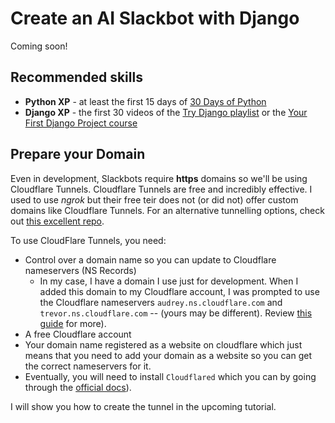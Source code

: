 # Create an AI Slackbot with Django 

Coming soon!

## Recommended skills

- **Python XP** - at least the first 15 days of [30 Days of Python](https://www.youtube.com/playlist?list=PLEsfXFp6DpzQjDBvhNy5YbaBx9j-ZsUe6)
- **Django XP** - the first 30 videos of the [Try Django playlist](https://www.youtube.com/playlist?list=PLEsfXFp6DpzRMby_cSoWTFw8zaMdTEXgL) or the [Your First Django Project course](https://www.codingforentrepreneurs.com/courses/your-first-django-project/)


## Prepare your Domain

Even in development, Slackbots require **https** domains so we'll be using Cloudflare Tunnels. Cloudflare Tunnels are free and incredibly effective. I used to use _ngrok_ but their free teir does not (or did not) offer custom domains like Cloudflare Tunnels. For an alternative tunnelling options, check out [this excellent repo](https://github.com/anderspitman/awesome-tunneling).

To use CloudFlare Tunnels, you need:

- Control over a domain name so you can update to Cloudflare nameservers (NS Records)
  - In my case, I have a domain I use just for development. When I added this domain to my Cloudflare account, I was prompted to use the Cloudflare nameservers `audrey.ns.cloudflare.com` and `trevor.ns.cloudflare.com` -- (yours may be different). Review [this guide](https://developers.cloudflare.com/dns/zone-setups/full-setup/setup/) for more).
- A free Cloudflare account
- Your domain name registered as a website on cloudflare which just means that you need to add your domain as a website so you can get the correct nameservers for it.
- Eventually, you will need to install `Cloudflared` which you can by going through the [official docs](https://developers.cloudflare.com/cloudflare-one/connections/connect-networks/downloads/)).

I will show you how to create the tunnel in the upcoming tutorial.
